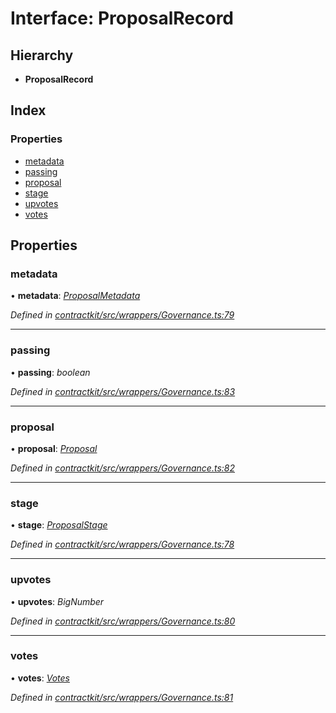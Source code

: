# Interface: ProposalRecord

## Hierarchy

* **ProposalRecord**

## Index

### Properties

* [metadata](_contractkit_src_wrappers_governance_.proposalrecord.md#metadata)
* [passing](_contractkit_src_wrappers_governance_.proposalrecord.md#passing)
* [proposal](_contractkit_src_wrappers_governance_.proposalrecord.md#proposal)
* [stage](_contractkit_src_wrappers_governance_.proposalrecord.md#stage)
* [upvotes](_contractkit_src_wrappers_governance_.proposalrecord.md#upvotes)
* [votes](_contractkit_src_wrappers_governance_.proposalrecord.md#votes)

## Properties

###  metadata

• **metadata**: *[ProposalMetadata](_contractkit_src_wrappers_governance_.proposalmetadata.md)*

*Defined in [contractkit/src/wrappers/Governance.ts:79](https://github.com/celo-org/celo-monorepo/blob/master/packages/contractkit/src/wrappers/Governance.ts#L79)*

___

###  passing

• **passing**: *boolean*

*Defined in [contractkit/src/wrappers/Governance.ts:83](https://github.com/celo-org/celo-monorepo/blob/master/packages/contractkit/src/wrappers/Governance.ts#L83)*

___

###  proposal

• **proposal**: *[Proposal](../modules/_contractkit_src_wrappers_governance_.md#proposal)*

*Defined in [contractkit/src/wrappers/Governance.ts:82](https://github.com/celo-org/celo-monorepo/blob/master/packages/contractkit/src/wrappers/Governance.ts#L82)*

___

###  stage

• **stage**: *[ProposalStage](../enums/_contractkit_src_wrappers_governance_.proposalstage.md)*

*Defined in [contractkit/src/wrappers/Governance.ts:78](https://github.com/celo-org/celo-monorepo/blob/master/packages/contractkit/src/wrappers/Governance.ts#L78)*

___

###  upvotes

• **upvotes**: *BigNumber*

*Defined in [contractkit/src/wrappers/Governance.ts:80](https://github.com/celo-org/celo-monorepo/blob/master/packages/contractkit/src/wrappers/Governance.ts#L80)*

___

###  votes

• **votes**: *[Votes](_contractkit_src_wrappers_governance_.votes.md)*

*Defined in [contractkit/src/wrappers/Governance.ts:81](https://github.com/celo-org/celo-monorepo/blob/master/packages/contractkit/src/wrappers/Governance.ts#L81)*
